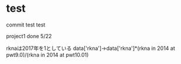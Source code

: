 # test

commit test
test

project1 done 5/22 

rknaは2017年を1としている
data['rkna']→data['rkna']*(rkna in 2014 at pwt9.0)/(rkna in 2014 at pwt10.01)